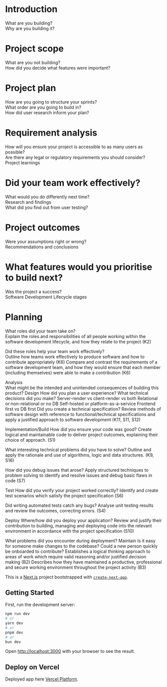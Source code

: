 # Introduction   
What are you building?  
Why are you building it?  
# Project scope   
What are you not building?  
How did you decide what features were important?  
# Project plan   
How are you going to structure your sprints?  
What order are you going to build in?  
How did user research inform your plan?  
# Requirement analysis   
How will you ensure your project is accessible to as many users as possible?  
Are there any legal or regulatory requirements you should consider?  
Project learnings   
# Did your team work effectively?  
What would you do differently next time?  
Research and findings   
What did you find out from user testing?  
# Project outcomes   
Were your assumptions right or wrong?  
Recommendations and conclusions   
# What features would you prioritise to build next?  
Was the project a success?  
Software Development Lifecycle stages   
# Planning    
What roles did your team take on?  
Explain the roles and responsibilities of all people working within the software development lifecycle, and how they relate to the project (K2)  

Did these roles help your team work effectively?  
Outline how teams work effectively to produce software and how to contribute appropriately (K6) Compare and contrast the requirements of a software development team, and how they would ensure that each member (including themselves) were able to make a contribution (K6)

Analysis   
What might be the intended and unintended consequences of building this product?
Design 
How did you plan a user experience?
What technical decisions did you make?
Server-render vs client-render vs both
Relational or non-relational or no DB
Self-hosted or platform-as-a-service
Frontend first vs DB first
Did you create a technical specification?
Review methods of software design with reference to functional/technical specifications and apply a justified approach to software development (K11, S11, S12)

Implementation/Build 
How did you ensure your code was good?
Create logical and maintainable code to deliver project outcomes, explaining their choice of approach. (S1)

What interesting technical problems did you have to solve?
Outline and apply the rationale and use of algorithms, logic and data structures. (K9, S16)

How did you debug issues that arose?
Apply structured techniques to problem solving to identify and resolve issues and debug basic flaws in code (S7)

Test 
How did you verify your project worked correctly?
Identify and create test scenarios which satisfy the project specification (S6)

Did writing automated tests catch any bugs?
Analyse unit testing results and review the outcomes, correcting errors. (S4)

Deploy 
Where/how did you deploy your application?
Review and justify their contribution to building, managing and deploying code into the relevant environment in accordance with the project specification (S10)

What problems did you encounter during deployment?
Maintain 
Is it easy for someone make changes to the codebase?
Could a new person quickly be onboarded to contribute?
Establishes a logical thinking approach to areas of work which require valid reasoning and/or justified decision making (B2)
Describes how they have maintained a productive, professional and secure working environment throughout the project activity (B3)


This is a [Next.js](https://nextjs.org/) project bootstrapped with [`create-next-app`](https://github.com/vercel/next.js/tree/canary/packages/create-next-app).

## Getting Started

First, run the development server:

```bash
npm run dev
# or
yarn dev
# or
pnpm dev
# or
bun dev
```

Open [http://localhost:3000](http://localhost:3000) with your browser to see the result.


## Deploy on Vercel

Deployed app here [Vercel Platform](https://desk-mooovements-1b004ndx5-elenas-projects-f436e785.vercel.app/).


